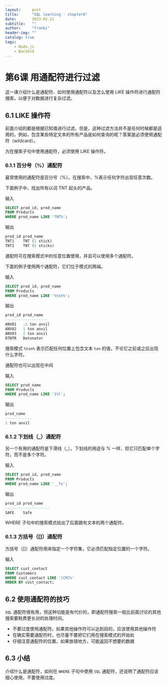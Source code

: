 ```yaml
---
layout:     post
title:      "SQL learning - chapter6"
date:       2023-02-21
subtitle:   ""
author:     "franki"
header-img: ""
catalog: true
tags:
    - Node.js
    - BackEnd
---
```


# 第6课 用通配符进行过滤

这一课介绍什么是通配符、如何使用通配符以及怎么使用 LIKE 操作符进行通配符搜索，以便于对数据进行复杂过滤。

## 6.1 LIKE 操作符

前面介绍的都是根据已知值进行过滤。但是，这种过滤方法并不是任何时候都是适用的，例如，包含某些特定文本的所有产品是如何查询的呢？答案是必须使用通配符（wildcard）。

为在搜索子句中使用通配符，必须使用 LIKE 操作符。

### 6.1.1 百分号（%）通配符

最常使用的通配符是百分号（%）。在搜索中，%表示任何字符出现任意次数。

下面例子中，找出所有以词 TNT 起头的产品。

输入

```sql
SELECT prod_id, prod_name
FROM Products
WHERE prod_name LIKE 'TNT%';
```

输出

```sql
prod_id prod_name
TNT1	TNT (1 stick)
TNT2	TNT (5 sticks)
```

通配符可在搜索模式中的任意位置使用，并且可以使用多个通配符。

下面的例子使用两个通配符，它们位于模式的两端。

输入

```sql
SELECT prod_id, prod_name
FROM Products
WHERE prod_name LIKE '%ton%';
```

输出

```sql
prod_id prod_name
-------------------
ANV01	.5 ton anvil
ANV02	1 ton anvil
ANV03	2 ton anvil
DTNTR	Detonator
```

搜索模式 `%ton%` 表示匹配任何位置上包含文本 `ton` 的值，不论它之前或之后出现什么字符。

通配符也可以出现在中间

输入

```sql
SELECT prod_name
FROM Products
WHERE prod_name LIKE '1%l';
```

输出

```sql
prod_name
------------
1 ton anvil
```

### 6.1.2 下划线（_）通配符

另一个有用的通配符是下滑线（_）。下划线的用途与 % 一样，但它只匹配单个字符，而不是多个字符。

输入

```sql
SELECT prod_id, prod_name
FROM Products
WHERE prod_name LIKE '__fe';
```

输出

```sql
prod_id prod_name
--------------------
SAFE	Safe
```

WHERE 子句中的搜索模式给出了后面跟有文本的两个通配符。

### 6.1.3 方括号（[]）通配符

方括号（[]）通配符用来指定一个字符集，它必须匹配指定位置的一个字符。

输入

```sql
SELECT cust_contact
FROM Customers
WHERE cust_contact LIKE '[CM]%'
ORDER BY cust_contact;
```

## 6.2 使用通配符的技巧

`SQL` 通配符很有用，但这种功能是有代价的，即通配符搜索一般比前面讨论的其他搜索要耗费更长对的处理时间。

- 不要过度使用通配符。如果其他操作符可以达到目的，应该使用其他操作符
- 在确实需要通配符时，也尽量不要把它们用在搜索模式的开始处
- 仔细注意通配符的位置，如果放错地方，可能返回不想要的数据

## 6.3 小结

介绍什么是通配符，如何在 `WHERE` 子句中使用 `SQL` 通配符，还说明了通配符应该细心使用，不要使用过度。
